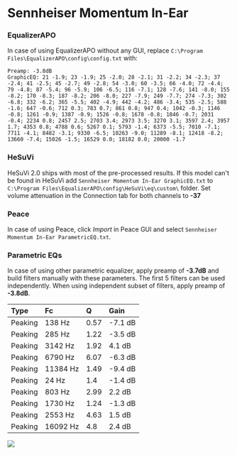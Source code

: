 # Sennheiser Momentum In-Ear

### EqualizerAPO
In case of using EqualizerAPO without any GUI, replace `C:\Program Files\EqualizerAPO\config\config.txt`
with:
```
Preamp: -3.8dB
GraphicEQ: 21 -1.9; 23 -1.9; 25 -2.0; 28 -2.1; 31 -2.2; 34 -2.3; 37 -2.4; 41 -2.5; 45 -2.7; 49 -2.8; 54 -3.0; 60 -3.5; 66 -4.0; 72 -4.4; 79 -4.8; 87 -5.4; 96 -5.9; 106 -6.5; 116 -7.1; 128 -7.6; 141 -8.0; 155 -8.2; 170 -8.3; 187 -8.2; 206 -8.0; 227 -7.9; 249 -7.7; 274 -7.3; 302 -6.8; 332 -6.2; 365 -5.5; 402 -4.9; 442 -4.2; 486 -3.4; 535 -2.5; 588 -1.6; 647 -0.6; 712 0.3; 783 0.7; 861 0.8; 947 0.4; 1042 -0.3; 1146 -0.8; 1261 -0.9; 1387 -0.9; 1526 -0.8; 1678 -0.8; 1846 -0.7; 2031 -0.4; 2234 0.8; 2457 2.5; 2703 3.4; 2973 3.5; 3270 3.1; 3597 2.4; 3957 1.7; 4353 0.8; 4788 0.6; 5267 0.1; 5793 -1.4; 6373 -5.5; 7010 -7.1; 7711 -4.1; 8482 -3.1; 9330 -6.5; 10263 -9.0; 11289 -8.1; 12418 -8.2; 13660 -7.4; 15026 -1.5; 16529 0.0; 18182 0.0; 20000 -1.7
```

### HeSuVi
HeSuVi 2.0 ships with most of the pre-processed results. If this model can't be found in HeSuVi add
`Sennheiser Momentum In-Ear GraphicEQ.txt` to `C:\Program Files\EqualizerAPO\config\HeSuVi\eq\custom\` folder.
Set volume attenuation in the Connection tab for both channels to **-37**

### Peace
In case of using Peace, click *Import* in Peace GUI and select `Sennheiser Momentum In-Ear ParametricEQ.txt`.

### Parametric EQs
In case of using other parametric equalizer, apply preamp of **-3.7dB** and build filters manually
with these parameters. The first 5 filters can be used independently.
When using independent subset of filters, apply preamp of **-3.8dB**.

| Type    | Fc       |    Q | Gain    |
|:--------|:---------|:-----|:--------|
| Peaking | 138 Hz   | 0.57 | -7.1 dB |
| Peaking | 285 Hz   | 1.22 | -3.5 dB |
| Peaking | 3142 Hz  | 1.92 | 4.1 dB  |
| Peaking | 6790 Hz  | 6.07 | -6.3 dB |
| Peaking | 11384 Hz | 1.49 | -9.4 dB |
| Peaking | 24 Hz    | 1.4  | -1.4 dB |
| Peaking | 803 Hz   | 2.99 | 2.2 dB  |
| Peaking | 1730 Hz  | 1.24 | -1.3 dB |
| Peaking | 2553 Hz  | 4.63 | 1.5 dB  |
| Peaking | 16092 Hz | 4.8  | 2.4 dB  |

![](https://raw.githubusercontent.com/jaakkopasanen/AutoEq/master/results/rtings/avg/Sennheiser%20Momentum%20In-Ear/Sennheiser%20Momentum%20In-Ear.png)
